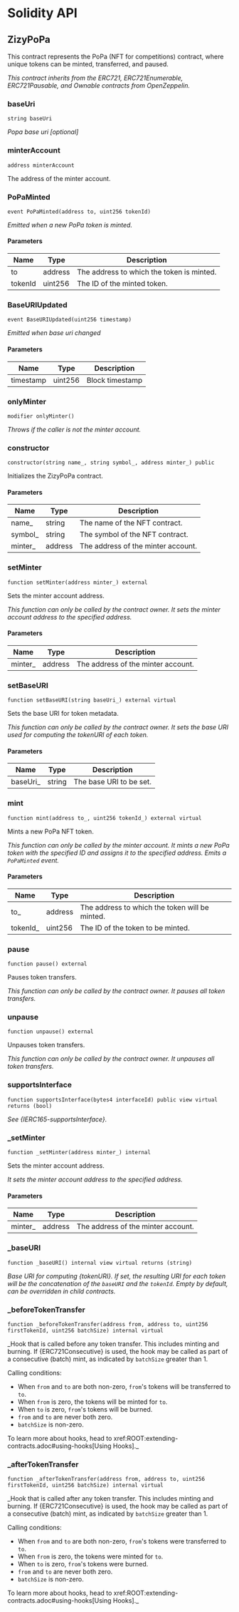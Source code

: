 # Solidity API

## ZizyPoPa

This contract represents the PoPa (NFT for competitions) contract, where unique tokens can be minted, transferred, and paused.

_This contract inherits from the ERC721, ERC721Enumerable, ERC721Pausable, and Ownable contracts from OpenZeppelin._

### baseUri

```solidity
string baseUri
```

_Popa base uri [optional]_

### minterAccount

```solidity
address minterAccount
```

The address of the minter account.

### PoPaMinted

```solidity
event PoPaMinted(address to, uint256 tokenId)
```

_Emitted when a new PoPa token is minted._

#### Parameters

| Name | Type | Description |
| ---- | ---- | ----------- |
| to | address | The address to which the token is minted. |
| tokenId | uint256 | The ID of the minted token. |

### BaseURIUpdated

```solidity
event BaseURIUpdated(uint256 timestamp)
```

_Emitted when base uri changed_

#### Parameters

| Name | Type | Description |
| ---- | ---- | ----------- |
| timestamp | uint256 | Block timestamp |

### onlyMinter

```solidity
modifier onlyMinter()
```

_Throws if the caller is not the minter account._

### constructor

```solidity
constructor(string name_, string symbol_, address minter_) public
```

Initializes the ZizyPoPa contract.

#### Parameters

| Name | Type | Description |
| ---- | ---- | ----------- |
| name_ | string | The name of the NFT contract. |
| symbol_ | string | The symbol of the NFT contract. |
| minter_ | address | The address of the minter account. |

### setMinter

```solidity
function setMinter(address minter_) external
```

Sets the minter account address.

_This function can only be called by the contract owner.
It sets the minter account address to the specified address._

#### Parameters

| Name | Type | Description |
| ---- | ---- | ----------- |
| minter_ | address | The address of the minter account. |

### setBaseURI

```solidity
function setBaseURI(string baseUri_) external virtual
```

Sets the base URI for token metadata.

_This function can only be called by the contract owner.
It sets the base URI used for computing the tokenURI of each token._

#### Parameters

| Name | Type | Description |
| ---- | ---- | ----------- |
| baseUri_ | string | The base URI to be set. |

### mint

```solidity
function mint(address to_, uint256 tokenId_) external virtual
```

Mints a new PoPa NFT token.

_This function can only be called by the minter account.
It mints a new PoPa token with the specified ID and assigns it to the specified address.
Emits a `PoPaMinted` event._

#### Parameters

| Name | Type | Description |
| ---- | ---- | ----------- |
| to_ | address | The address to which the token will be minted. |
| tokenId_ | uint256 | The ID of the token to be minted. |

### pause

```solidity
function pause() external
```

Pauses token transfers.

_This function can only be called by the contract owner.
It pauses all token transfers._

### unpause

```solidity
function unpause() external
```

Unpauses token transfers.

_This function can only be called by the contract owner.
It unpauses all token transfers._

### supportsInterface

```solidity
function supportsInterface(bytes4 interfaceId) public view virtual returns (bool)
```

_See {IERC165-supportsInterface}._

### _setMinter

```solidity
function _setMinter(address minter_) internal
```

Sets the minter account address.

_It sets the minter account address to the specified address._

#### Parameters

| Name | Type | Description |
| ---- | ---- | ----------- |
| minter_ | address | The address of the minter account. |

### _baseURI

```solidity
function _baseURI() internal view virtual returns (string)
```

_Base URI for computing {tokenURI}. If set, the resulting URI for each
token will be the concatenation of the `baseURI` and the `tokenId`. Empty
by default, can be overridden in child contracts._

### _beforeTokenTransfer

```solidity
function _beforeTokenTransfer(address from, address to, uint256 firstTokenId, uint256 batchSize) internal virtual
```

_Hook that is called before any token transfer. This includes minting and burning. If {ERC721Consecutive} is
used, the hook may be called as part of a consecutive (batch) mint, as indicated by `batchSize` greater than 1.

Calling conditions:

- When `from` and `to` are both non-zero, ``from``'s tokens will be transferred to `to`.
- When `from` is zero, the tokens will be minted for `to`.
- When `to` is zero, ``from``'s tokens will be burned.
- `from` and `to` are never both zero.
- `batchSize` is non-zero.

To learn more about hooks, head to xref:ROOT:extending-contracts.adoc#using-hooks[Using Hooks]._

### _afterTokenTransfer

```solidity
function _afterTokenTransfer(address from, address to, uint256 firstTokenId, uint256 batchSize) internal virtual
```

_Hook that is called after any token transfer. This includes minting and burning. If {ERC721Consecutive} is
used, the hook may be called as part of a consecutive (batch) mint, as indicated by `batchSize` greater than 1.

Calling conditions:

- When `from` and `to` are both non-zero, ``from``'s tokens were transferred to `to`.
- When `from` is zero, the tokens were minted for `to`.
- When `to` is zero, ``from``'s tokens were burned.
- `from` and `to` are never both zero.
- `batchSize` is non-zero.

To learn more about hooks, head to xref:ROOT:extending-contracts.adoc#using-hooks[Using Hooks]._

